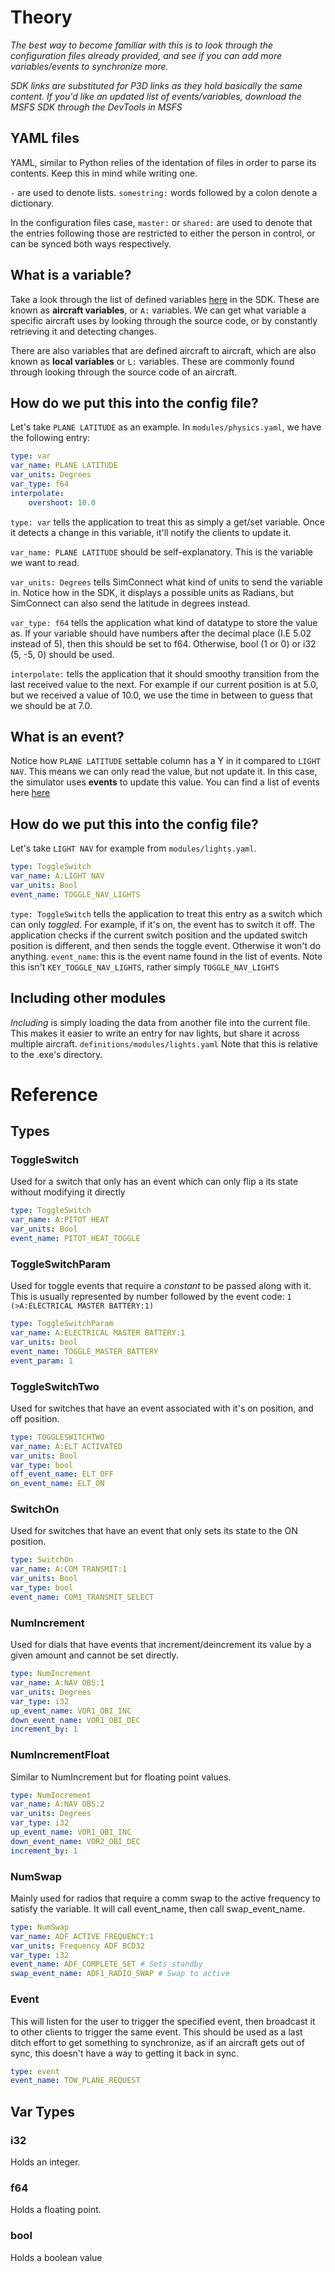 # Theory
*The best way to become familiar with this is to look through the configuration files already provided, and see if you can add more variables/events to synchronize more.*

*SDK links are substituted for P3D links as they hold basically the same content. If you'd like an updated list of events/variables, download the MSFS SDK through the DevTools in MSFS*

## YAML files
YAML, similar to Python relies of the identation of files in order to parse its contents. Keep this in mind while writing one.

`-` are used to denote lists.
`somestring:` words followed by a colon denote a dictionary.

In the configuration files case, `master:` or `shared:` are used to denote that the entries following those are restricted to either the person in control, or can be synced both ways respectively.

## What is a variable?
Take a look through the list of defined variables [here](http://www.prepar3d.com/SDKv2/LearningCenter/utilities/variables/simulation_variables.html) in the SDK. These are known as **aircraft variables**, or `A:` variables. We can get what variable a specific aircraft uses by looking through the source code, or by constantly retrieving it and detecting changes.

There are also variables that are defined aircraft to aircraft, which are also known as **local variables** or `L:` variables. These are commonly found through looking through the source code of an aircraft.

## How do we put this into the config file?
Let's take `PLANE LATITUDE` as an example. In `modules/physics.yaml`, we have the following entry:
```yaml
type: var
var_name: PLANE LATITUDE
var_units: Degrees
var_type: f64
interpolate:
    overshoot: 10.0
```
`type: var` tells the application to treat this as simply a get/set variable. Once it detects a change in this variable, it'll notify the clients to update it.

`var_name: PLANE LATITUDE` should be self-explanatory. This is the variable we want to read.

`var_units: Degrees` tells SimConnect what kind of units to send the variable in. Notice how in the SDK, it displays a possible units as Radians, but SimConnect can also send the latitude in degrees instead.

`var_type: f64` tells the application what kind of datatype to store the value as. If your variable should have numbers after the decimal place (I.E 5.02 instead of 5), then this should be set to f64. Otherwise, bool (1 or 0) or i32 (5, -5, 0) should be used.

`interpolate:` tells the application that it should smoothy transition from the last received value to the next. For example if our current position is at 5.0, but we received a value of 10.0, we use the time in between to guess that we should be at 7.0.

## What is an event?
Notice how `PLANE LATITUDE` settable column has a Y in it compared to `LIGHT NAV`. This means we can only read the value, but not update it. In this case, the simulator uses **events** to update this value. You can find a list of events here [here](http://www.prepar3d.com/SDKv2/LearningCenter/utilities/variables/event_ids.html)

## How do we put this into the config file?
Let's take `LIGHT NAV` for example from `modules/lights.yaml`.
```yaml
type: ToggleSwitch
var_name: A:LIGHT NAV
var_units: Bool
event_name: TOGGLE_NAV_LIGHTS
```
`type: ToggleSwitch` tells the application to treat this entry as a switch which can only *toggled*. For example, if it's on, the event has to switch it off. The application checks if the current switch position and the updated switch position is different, and then sends the toggle event. Otherwise it won't do anything.
`event_name`: this is the event name found in the list of events. Note this isn't `KEY_TOGGLE_NAV_LIGHTS`, rather simply `TOGGLE_NAV_LIGHTS`

## Including other modules
*Including* is simply loading the data from another file into the current file. This makes it easier to write an entry for nav lights, but share it across multiple aircraft.
`definitions/modules/lights.yaml` Note that this is relative to the .exe's directory.

# Reference
## Types

### ToggleSwitch
Used for a switch that only has an event which can only flip a its state without modifying it directly
```yaml
type: ToggleSwitch
var_name: A:PITOT HEAT
var_units: Bool
event_name: PITOT_HEAT_TOGGLE
```

### ToggleSwitchParam
Used for toggle events that require a *constant* to be passed along with it. This is usually represented by number followed by the event code: `1 (>A:ELECTRICAL MASTER BATTERY:1)`

```yaml
type: ToggleSwitchParam
var_name: A:ELECTRICAL MASTER BATTERY:1
var_units: bool
event_name: TOGGLE_MASTER_BATTERY
event_param: 1
```

### ToggleSwitchTwo
Used for switches that have an event associated with it's on position, and off position.
```yaml
type: TOGGLESWITCHTWO
var_name: A:ELT ACTIVATED
var_units: Bool
var_type: bool
off_event_name: ELT_OFF
on_event_name: ELT_ON
```

### SwitchOn
Used for switches that have an event that only sets its state to the ON position.
```yaml
type: SwitchOn
var_name: A:COM TRANSMIT:1
var_units: Bool
var_type: bool
event_name: COM1_TRANSMIT_SELECT
```

### NumIncrement
Used for dials that have events that increment/deincrement its value by a given amount and cannot be set directly.
```yaml
type: NumIncrement
var_name: A:NAV OBS:1
var_units: Degrees
var_type: i32
up_event_name: VOR1_OBI_INC
down_event_name: VOR1_OBI_DEC
increment_by: 1
```
### NumIncrementFloat
Similar to NumIncrement but for floating point values.
```yaml
type: NumIncrement
var_name: A:NAV OBS:2
var_units: Degrees
var_type: i32
up_event_name: VOR1_OBI_INC
down_event_name: VOR2_OBI_DEC
increment_by: 1
```

### NumSwap
Mainly used for radios that require a comm swap to the active frequency to satisfy the variable. It will call event_name, then call swap_event_name.
```yaml
type: NumSwap
var_name: ADF ACTIVE FREQUENCY:1 
var_units: Frequency ADF BCD32
var_type: i32
event_name: ADF_COMPLETE_SET # Sets standby
swap_event_name: ADF1_RADIO_SWAP # Swap to active
```

### Event
This will listen for the user to trigger the specified event, then broadcast it to other clients to trigger the same event. This should be used as a last ditch effort to get something to synchronize, as if an aircraft gets out of sync, this doesn't have a way to getting it back in sync.
```yaml
type: event
event_name: TOW_PLANE_REQUEST
```

## Var Types
### i32
Holds an integer.
### f64
Holds a floating point.
### bool
Holds a boolean value